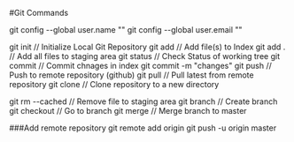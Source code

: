 #Git Commands

git config --global user.name ""
git config --global user.email ""

git init						// Initialize Local Git Repository
git add <file> 					// Add file(s) to Index
git add .						// Add all files to staging area
git status						// Check Status of working tree
git commit						// Commit chnages in index
	git commit -m "changes"
git push						// Push to remote repository (github)
git pull						// Pull latest from remote repository
git clone						// Clone repository to a new directory

git rm --cached <file>			// Remove file to staging area
git branch <name>				// Create branch
git checkout <branch-name>		// Go to branch
git merge <brance-name>			// Merge branch to master

###Add remote repository
git remote add origin <link-to-github-repo>
git push -u origin master